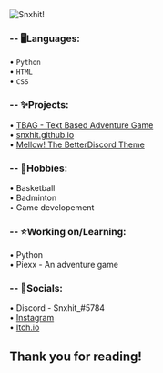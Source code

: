 <img align="center" alt="Snxhit!" src="https://user-images.githubusercontent.com/74500652/218274754-579ff9e3-a032-4b1f-a6d5-0e7e16e77804.png">

### -- 🖥️Languages: 
   • `Python`<br>
   • `HTML`<br>
   • `CSS`<br>
    
### -- ✨Projects:
   • [TBAG - Text Based Adventure Game](https://github.com/Snxhit/TBAG)<br>
   • [snxhit.github.io](https://snxhit.github.io/)<br>
   • [Mellow! The BetterDiscord Theme](https://github.com/Snxhit/Mellow-BDTheme)<br>
    
### -- 🏀Hobbies:
   • Basketball<br>
   • Badminton<br>
   • Game developement<br>
   
### -- ⭐Working on/Learning:
   • Python<br>
   • Piexx - An adventure game<br>
   
### -- 💌Socials:
   • Discord - Snxhit_#5784<br>
   • [Instagram](https://www.instagram.com/_snehit._/)<br>
   • [Itch.io](https://snxhit.itch.io/)<br>

## Thank you for reading!

